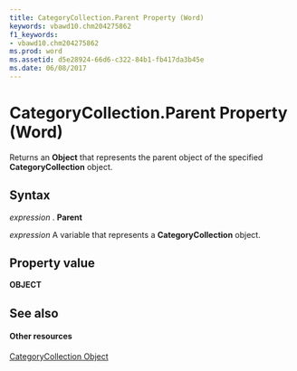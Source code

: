 ```yaml
---
title: CategoryCollection.Parent Property (Word)
keywords: vbawd10.chm204275862
f1_keywords:
- vbawd10.chm204275862
ms.prod: word
ms.assetid: d5e28924-66d6-c322-84b1-fb417da3b45e
ms.date: 06/08/2017
---
```



# CategoryCollection.Parent Property (Word)

Returns an  **Object** that represents the parent object of the specified **CategoryCollection** object.


## Syntax

 _expression_ . **Parent**

 _expression_ A variable that represents a **CategoryCollection** object.


## Property value

 **OBJECT**


## See also


#### Other resources


[CategoryCollection Object](Word.categorycollection.md)


